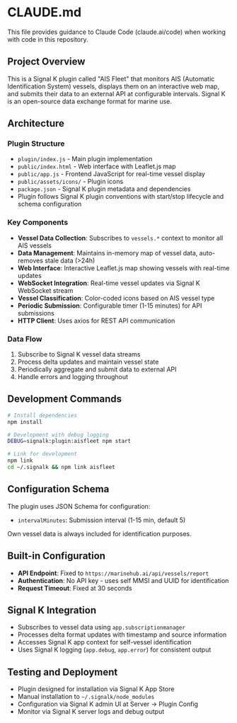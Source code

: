 # CLAUDE.md

This file provides guidance to Claude Code (claude.ai/code) when working with code in this repository.

## Project Overview

This is a Signal K plugin called "AIS Fleet" that monitors AIS (Automatic Identification System) vessels, displays them on an interactive web map, and submits their data to an external API at configurable intervals. Signal K is an open-source data exchange format for marine use.

## Architecture

### Plugin Structure
- `plugin/index.js` - Main plugin implementation
- `public/index.html` - Web interface with Leaflet.js map
- `public/app.js` - Frontend JavaScript for real-time vessel display
- `public/assets/icons/` - Plugin icons
- `package.json` - Signal K plugin metadata and dependencies
- Plugin follows Signal K plugin conventions with start/stop lifecycle and schema configuration

### Key Components
- **Vessel Data Collection**: Subscribes to `vessels.*` context to monitor all AIS vessels
- **Data Management**: Maintains in-memory map of vessel data, auto-removes stale data (>24h)
- **Web Interface**: Interactive Leaflet.js map showing vessels with real-time updates
- **WebSocket Integration**: Real-time vessel updates via Signal K WebSocket stream
- **Vessel Classification**: Color-coded icons based on AIS vessel type
- **Periodic Submission**: Configurable timer (1-15 minutes) for API submissions
- **HTTP Client**: Uses axios for REST API communication

### Data Flow
1. Subscribe to Signal K vessel data streams
2. Process delta updates and maintain vessel state
3. Periodically aggregate and submit data to external API
4. Handle errors and logging throughout

## Development Commands

```bash
# Install dependencies
npm install

# Development with debug logging
DEBUG=signalk:plugin:aisfleet npm start

# Link for development
npm link
cd ~/.signalk && npm link aisfleet
```

## Configuration Schema

The plugin uses JSON Schema for configuration:
- `intervalMinutes`: Submission interval (1-15 min, default 5)

Own vessel data is always included for identification purposes.

## Built-in Configuration

- **API Endpoint**: Fixed to `https://marinehub.ai/api/vessels/report`
- **Authentication**: No API key - uses self MMSI and UUID for identification
- **Request Timeout**: Fixed at 30 seconds

## Signal K Integration

- Subscribes to vessel data using `app.subscriptionmanager`
- Processes delta format updates with timestamp and source information
- Accesses Signal K app context for self-vessel identification
- Uses Signal K logging (`app.debug`, `app.error`) for consistent output

## Testing and Deployment

- Plugin designed for installation via Signal K App Store
- Manual installation to `~/.signalk/node_modules`
- Configuration via Signal K admin UI at Server → Plugin Config
- Monitor via Signal K server logs and debug output